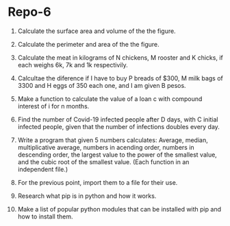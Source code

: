 # Repo-6
1. Calculate the surface area and volume of the the figure.

2. Calculate the perimeter and area of the the figure.

3.  Calculate the meat in kilograms of N chickens, M rooster and K chicks, if each weighs 6k, 7k and 1k respectivily.

4. Calcultae the diference if I have to buy P breads of $300, M milk bags of 3300 and H eggs of 350 each one, and I am given B pesos. 

5. Make a function to calculate the value of a loan c with compound interest of i for n months.

6. Find the number of Covid-19 infected people after D days, with C initial infected people, given that the number of infections doubles every day.

7. Write a program that given 5 numbers calculates: Average, median, multiplicative average, numbers in acending order, numbers in descending order, the largest value to the power of the smallest value, and the cubic root of the smallest value. (Each function in an independent file.)

8. For the previous point, import them to a file for their use.

9. Research what pip is in python and how it works.

10. Make a list of popular python modules that can be installed with pip and how to install them.



